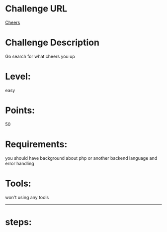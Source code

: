 Challenge URL
===============
[Cheers](https://cybertalents.com/challenges/web/cheers)

Challenge Description
===============
Go search for what cheers you up

Level:
===============
easy

Points:
===============
50

Requirements: 
===============
you should have background about php or another backend language and error handling 

Tools:
===============
won't using any tools

___

# steps:

